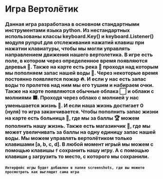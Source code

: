 # Игра Вертолётик

### Данная игра разработана в основном стандартными инструментами языка python. Из нестандартных использованы классы keyboard.Key() и keyboard.Listener() модуля pynput для отслеживания нажатий клавиш при нажатии клавиатуры, чтобы мы могли управлять направлением движения нашего вертолетика. В игре есть поле, в котором через определенное время появляются деревья 🌲. Также на карте есть река 🌊 проходя над которым мы пополняем запас нашей воды 🧺. Через некоторые время постоянно появляется пожар 🔥. И если у нас есть запас воды то пролетев над ним мы его тушим и набираем очки. Также на карте появляются обычные облака ⬜ и облаки с молниями 🟥. Проходя через облако с молнией у нас уменьшается жизнь 💛. И если наша жизнь достигает 0 (нуля) то игра заканчивается. Чтобы пополнить запас жизни на карте есть больница 🏥, где мы за баллы 🏆 можем пополнить нашу жизнь. Также есть магазинчик 🏬, где мы может увеличивать за баллы на одну единицу запас нашей воды. Мы можем управлять вертолётиком только клавишами [a, b, c, d]. В любой момент игрый мы можем с помощью клавишы `f` сохранить нашу игру. А с помощью клавиши `g` загрузить то место, с которого мы сохранили.

#### `Интерфейс игры будет добавлен в папке screenshots, где вы можете просмотреть как выглядит сама игра`  
